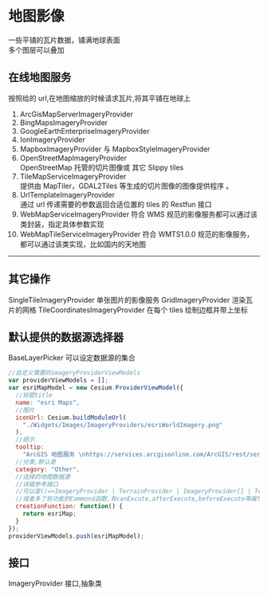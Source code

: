 # 地图影像

一些平铺的瓦片数据，铺满地球表面  
多个图层可以叠加

## 在线地图服务

按照给的 url,在地图缩放的时候请求瓦片,将其平铺在地球上

1. ArcGisMapServerImageryProvider
2. BingMapsImageryProvider
3. GoogleEarthEnterpriseImageryProvider
4. IonImageryProvider
5. MapboxImageryProvider 与 MapboxStyleImageryProvider
6. OpenStreetMapImageryProvider  
   OpenStreetMap 托管的切片图像或 其它 Slippy tiles
7. TileMapServiceImageryProvider  
   提供由 MapTiler，GDAL2Tiles 等生成的切片图像的图像提供程序 。
8. UrlTemplateImageryProvider  
   通过 url 传递需要的参数返回合适位置的 tiles 的 Restfun 接口
9. WebMapServiceImageryProvider
   符合 WMS 规范的影像服务都可以通过该类封装，指定具体参数实现
10. WebMapTileServiceImageryProvider
    符合 WMTS1.0.0 规范的影像服务，都可以通过该类实现，比如国内的天地图

---

## 其它操作

SingleTileImageryProvider 单张图片的影像服务
GridImageryProvider 渲染瓦片的网格
TileCoordinatesImageryProvider 在每个 tiles 绘制边框并带上坐标

## 默认提供的数据源选择器

BaseLayerPicker 可以设定数据源的集合

```js
//自定义需要的imageryProviderViewModels
var providerViewModels = [];
var esriMapModel = new Cesium.ProviderViewModel({
  //标题title
  name: "esri Maps",
  //图片
  iconUrl: Cesium.buildModuleUrl(
    "./Widgets/Images/ImageryProviders/esriWorldImagery.png"
  ),
  //提示
  tooltip:
    "ArcGIS 地图服务 \nhttps://services.arcgisonline.com/ArcGIS/rest/services/World_Imagery/MapServer",
  //分类,默认是
  category: "Other",
  //选择的地图数据源
  //详细参考接口
  //可以是()=>ImageryProvider | TerrainProvider | ImageryProvider[] | TerrainProvider[];
  //或者多了些功能的Commond函数,有canExcute,afterExecute,beforeExecute等属性,.d.ts文件中的定义有点误导的倾向
  creationFunction: function() {
    return esriMap;
  }
});
providerViewModels.push(esriMapModel);
```

## 接口

ImageryProvider 接口,抽象类

